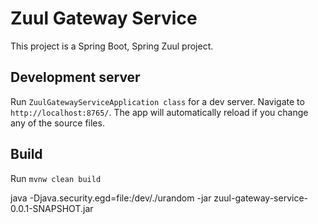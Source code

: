 # Zuul Gateway Service

This project is a Spring Boot, Spring Zuul project.

## Development server

Run `ZuulGatewayServiceApplication class` for a dev server. Navigate to `http://localhost:8765/`. The app will automatically reload if you change any of the source files.

## Build

Run `mvnw clean build`

java -Djava.security.egd=file:/dev/./urandom -jar zuul-gateway-service-0.0.1-SNAPSHOT.jar
